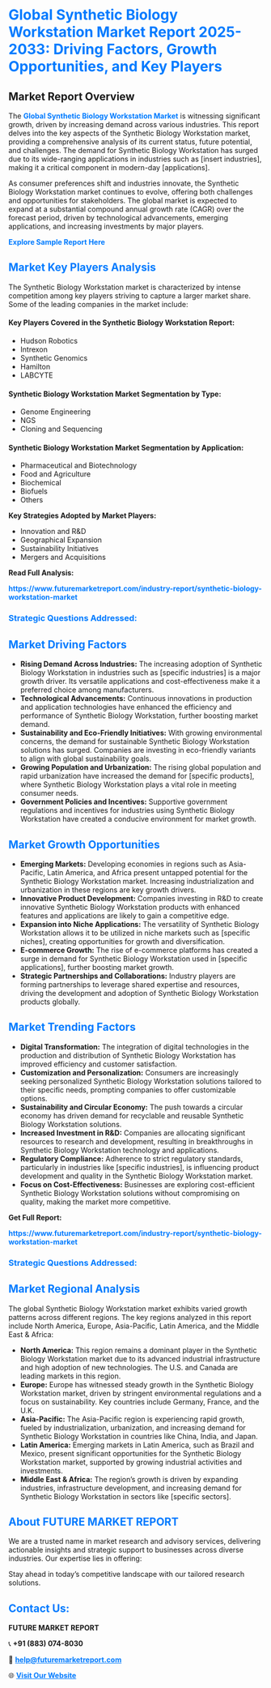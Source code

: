 <h1 style="color: #007BFF;">Global Synthetic Biology Workstation Market Report 2025-2033: Driving Factors, Growth Opportunities, and Key Players</h1>

<section id="overview">
<h2>Market Report Overview</h2>
<p>The <a href="https://www.futuremarketreport.com/industry-report/synthetic-biology-workstation-market" style="color: #007BFF; text-decoration: none;"><strong>Global Synthetic Biology Workstation Market</strong></a> is witnessing significant growth, driven by increasing demand across various industries. This report delves into the key aspects of the Synthetic Biology Workstation market, providing a comprehensive analysis of its current status, future potential, and challenges. The demand for Synthetic Biology Workstation has surged due to its wide-ranging applications in industries such as [insert industries], making it a critical component in modern-day [applications].</p>
<p>As consumer preferences shift and industries innovate, the Synthetic Biology Workstation market continues to evolve, offering both challenges and opportunities for stakeholders. The global market is expected to expand at a substantial compound annual growth rate (CAGR) over the forecast period, driven by technological advancements, emerging applications, and increasing investments by major players.</p>
</section>

<section id="overview">
<p><a href="https://www.futuremarketreport.com/request-sample/reportId=64194" style="color: #007BFF; text-decoration: none;"><strong>Explore Sample Report Here</strong></a></p>
</section>

<section id="key-players">
<h2 style="color: #007BFF;">Market Key Players Analysis</h2>
<p>The Synthetic Biology Workstation market is characterized by intense competition among key players striving to capture a larger market share. Some of the leading companies in the market include:</p>
<h4>Key Players Covered in the Synthetic Biology Workstation Report:</h4>
<ul><li>Hudson Robotics</li><li>Intrexon</li><li>Synthetic Genomics</li><li>Hamilton</li><li>LABCYTE</li></ul>
<h4>Synthetic Biology Workstation Market Segmentation by Type:</h4>
<ul><li>Genome Engineering</li><li>NGS</li><li>Cloning and Sequencing</li></ul>

<h4>Synthetic Biology Workstation Market Segmentation by Application:</h4>
<ul><li>Pharmaceutical and Biotechnology</li><li>Food and Agriculture</li><li>Biochemical</li><li>Biofuels</li><li>Others</li></ul>
<p><strong>Key Strategies Adopted by Market Players:</strong></p>
<ul>
<li>Innovation and R&D</li>
<li>Geographical Expansion</li>
<li>Sustainability Initiatives</li>
<li>Mergers and Acquisitions</li>
</ul>
</section>

<section>
<p><strong>Read Full Analysis: </strong></p><a href="https://www.futuremarketreport.com/industry-report/synthetic-biology-workstation-market" style="color: #007BFF; text-decoration: none;"><strong>https://www.futuremarketreport.com/industry-report/synthetic-biology-workstation-market</strong></a>
<h3 style="color: #007BFF;">Strategic Questions Addressed:</h3>
</section>

<section id="driving-factors">
<h2 style="color: #007BFF;">Market Driving Factors</h2>
<ul>
<li><strong>Rising Demand Across Industries:</strong> The increasing adoption of Synthetic Biology Workstation in industries such as [specific industries] is a major growth driver. Its versatile applications and cost-effectiveness make it a preferred choice among manufacturers.</li>
<li><strong>Technological Advancements:</strong> Continuous innovations in production and application technologies have enhanced the efficiency and performance of Synthetic Biology Workstation, further boosting market demand.</li>
<li><strong>Sustainability and Eco-Friendly Initiatives:</strong> With growing environmental concerns, the demand for sustainable Synthetic Biology Workstation solutions has surged. Companies are investing in eco-friendly variants to align with global sustainability goals.</li>
<li><strong>Growing Population and Urbanization:</strong> The rising global population and rapid urbanization have increased the demand for [specific products], where Synthetic Biology Workstation plays a vital role in meeting consumer needs.</li>
<li><strong>Government Policies and Incentives:</strong> Supportive government regulations and incentives for industries using Synthetic Biology Workstation have created a conducive environment for market growth.</li>
</ul>
</section>

<section id="growth-opportunities">
<h2 style="color: #007BFF;">Market Growth Opportunities</h2>
<ul>
<li><strong>Emerging Markets:</strong> Developing economies in regions such as Asia-Pacific, Latin America, and Africa present untapped potential for the Synthetic Biology Workstation market. Increasing industrialization and urbanization in these regions are key growth drivers.</li>
<li><strong>Innovative Product Development:</strong> Companies investing in R&D to create innovative Synthetic Biology Workstation products with enhanced features and applications are likely to gain a competitive edge.</li>
<li><strong>Expansion into Niche Applications:</strong> The versatility of Synthetic Biology Workstation allows it to be utilized in niche markets such as [specific niches], creating opportunities for growth and diversification.</li>
<li><strong>E-commerce Growth:</strong> The rise of e-commerce platforms has created a surge in demand for Synthetic Biology Workstation used in [specific applications], further boosting market growth.</li>
<li><strong>Strategic Partnerships and Collaborations:</strong> Industry players are forming partnerships to leverage shared expertise and resources, driving the development and adoption of Synthetic Biology Workstation products globally.</li>
</ul>
</section>

<section id="trending-factors">
<h2 style="color: #007BFF;">Market Trending Factors</h2>
<ul>
<li><strong>Digital Transformation:</strong> The integration of digital technologies in the production and distribution of Synthetic Biology Workstation has improved efficiency and customer satisfaction.</li>
<li><strong>Customization and Personalization:</strong> Consumers are increasingly seeking personalized Synthetic Biology Workstation solutions tailored to their specific needs, prompting companies to offer customizable options.</li>
<li><strong>Sustainability and Circular Economy:</strong> The push towards a circular economy has driven demand for recyclable and reusable Synthetic Biology Workstation solutions.</li>
<li><strong>Increased Investment in R&D:</strong> Companies are allocating significant resources to research and development, resulting in breakthroughs in Synthetic Biology Workstation technology and applications.</li>
<li><strong>Regulatory Compliance:</strong> Adherence to strict regulatory standards, particularly in industries like [specific industries], is influencing product development and quality in the Synthetic Biology Workstation market.</li>
<li><strong>Focus on Cost-Effectiveness:</strong> Businesses are exploring cost-efficient Synthetic Biology Workstation solutions without compromising on quality, making the market more competitive.</li>
</ul>
</section>

<section>
<p><strong>Get Full Report: </strong></p><a href="https://www.futuremarketreport.com/industry-report/synthetic-biology-workstation-market" style="color: #007BFF; text-decoration: none;"><strong>https://www.futuremarketreport.com/industry-report/synthetic-biology-workstation-market</strong></a>
<h3 style="color: #007BFF;">Strategic Questions Addressed:</h3>
</section>


<section id="regional-analysis">
<h2 style="color: #007BFF;">Market Regional Analysis</h2>
<p>The global Synthetic Biology Workstation market exhibits varied growth patterns across different regions. The key regions analyzed in this report include North America, Europe, Asia-Pacific, Latin America, and the Middle East & Africa:</p>
<ul>
<li><strong>North America:</strong> This region remains a dominant player in the Synthetic Biology Workstation market due to its advanced industrial infrastructure and high adoption of new technologies. The U.S. and Canada are leading markets in this region.</li>
<li><strong>Europe:</strong> Europe has witnessed steady growth in the Synthetic Biology Workstation market, driven by stringent environmental regulations and a focus on sustainability. Key countries include Germany, France, and the U.K.</li>
<li><strong>Asia-Pacific:</strong> The Asia-Pacific region is experiencing rapid growth, fueled by industrialization, urbanization, and increasing demand for Synthetic Biology Workstation in countries like China, India, and Japan.</li>
<li><strong>Latin America:</strong> Emerging markets in Latin America, such as Brazil and Mexico, present significant opportunities for the Synthetic Biology Workstation market, supported by growing industrial activities and investments.</li>
<li><strong>Middle East & Africa:</strong> The region’s growth is driven by expanding industries, infrastructure development, and increasing demand for Synthetic Biology Workstation in sectors like [specific sectors].</li>
</ul>
</section>

<footer>
<h2 style="color: #007BFF;">About FUTURE MARKET REPORT</h2>
<p>We are a trusted name in market research and advisory services, delivering actionable insights and strategic support to businesses across diverse industries. Our expertise lies in offering:</p>

<p>Stay ahead in today’s competitive landscape with our tailored research solutions.</p>

<h2 style="color: #007BFF;">Contact Us:</h2>
<p><strong>FUTURE MARKET REPORT</strong></p>
<p>📞 <strong>+91 (883) 074-8030</strong></p>
<p>📧 <strong><a href="mailto:help@futuremarketreport.com" style="color: #007BFF;">help@futuremarketreport.com</a></strong></p>
<p>🌐 <strong><a href="https://www.futuremarketreport.com/" style="color: #007BFF;">Visit Our Website</a></strong></p>
</footer>